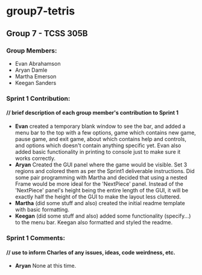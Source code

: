 # group7-tetris

## Group 7 - TCSS 305B

### Group Members:
+ Evan Abrahamson
+ Aryan Damle
+ Martha Emerson
+ Keegan Sanders

### Sprint 1 Contribution:
####    // brief description of each group member's contribution to Sprint 1
+ **Evan** created a temporary blank window to see the bar, and added a menu bar to the top with a few options, game which contains new game, pause game, and exit game, about which contains help and controls, and options which doesn't contain anything specific yet. Evan also added basic functionality in printing to console just to make sure it works correctly.
+ **Aryan** Created the GUI panel where the game would be visible. Set 3 regions and colored them as per the Sprint1 deliverable instructions. Did some pair programming with Martha and decided that using a nested Frame would be more ideal for the 'NextPiece' panel. Instead of the 'NextPiece' panel's height  being the entire length of the GUI, it will be exactly half the height of the GUI to make the layout less cluttered. 
+ **Martha** (did some stuff and also) created the initial readme template with basic formatting.
+ **Keegan** (did some stuff and also) added some functionality (specify...) to the menu bar. Keegan also formatted and styled the readme.

### Sprint 1 Comments:
####    // use to inform Charles of any issues, ideas, code weirdness, etc.
 + **Aryan** None at this time. 
